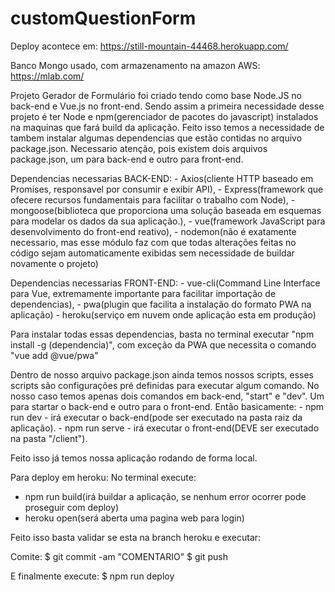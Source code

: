 # customQuestionForm

Deploy acontece em:
https://still-mountain-44468.herokuapp.com/

Banco Mongo usado, com armazenamento na amazon AWS:
https://mlab.com/

Projeto Gerador de Formulário foi criado tendo como base Node.JS no back-end e Vue.js no front-end. Sendo assim a primeira necessidade desse projeto é ter Node e npm(gerenciador de pacotes do javascript) instalados na maquinas que fará build da aplicação. 
Feito isso temos a necessidade de tambem instalar algumas dependencias que estão contidas no arquivo package.json. 
Necessario atenção, pois existem dois arquivos package.json, um para back-end e outro para front-end.

Dependencias necessarias BACK-END:
    - Axios(cliente HTTP baseado em Promises, responsavel por consumir e exibir API),
    - Express(framework que ofecere recursos fundamentais para facilitar o trabalho com Node),
    - mongoose(biblioteca que proporciona uma solução baseada em esquemas para modelar os dados da sua aplicação.),
    - vue(framework JavaScript para desenvolvimento do front-end reativo),
    - nodemon(não é exatamente necessario, mas esse módulo faz com que todas alterações feitas no código sejam automaticamente exibidas sem necessidade de buildar novamente o projeto)

Dependencias necessarias FRONT-END:
    - vue-cli(Command Line Interface para Vue, extremamente importante para facilitar importação de dependencias),
    - pwa(plugin que facilita a instalação do formato PWA na aplicação)
    - heroku(serviço em nuvem onde aplicação esta em produção)

Para instalar todas essas dependencias, basta no terminal executar "npm install -g (dependencia)", com exceção da PWA que necessita o comando "vue add @vue/pwa"

Dentro de nosso arquivo package.json ainda temos nossos scripts, esses scripts são configurações pré definidas para executar algum comando. No nosso caso temos apenas dois comandos em back-end, "start" e "dev". Um para startar o back-end e outro para o front-end. Então basicamente:
    - npm run dev - irá executar o back-end(pode ser executado na pasta raiz da aplicação).
    - npm run serve - irá executar o front-end(DEVE ser executado na pasta "/client").

Feito isso já temos nossa aplicação rodando de forma local.

Para deploy em heroku:
No terminal execute:
- npm run build(irá buildar a aplicação, se nenhum error ocorrer pode proseguir com deploy)
- heroku open(será aberta uma pagina web para login)

Feito isso basta validar se esta na branch heroku e executar:

Comite:
$ git commit -am "COMENTARIO"
$ git push

E finalmente execute:
$ npm run deploy
